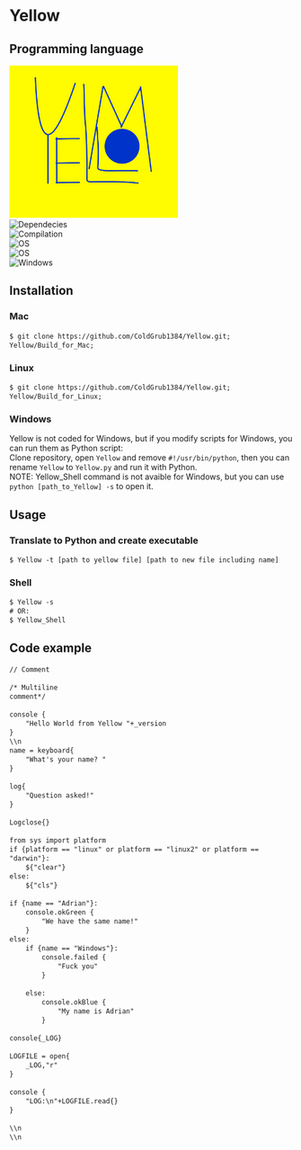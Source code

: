 # Yellow
## Programming language
<img src="https://raw.githubusercontent.com/ColdGrub1384/Yellow/master/logo.png" width="300"></img><br/>
![Dependecies](https://img.shields.io/badge/Dependecies-Python-blue.svg)<br/>
![Compilation](https://img.shields.io/badge/Compilation-don't%20need-green.svg)<br/>
![OS](https://img.shields.io/badge/Platform-macOS-red.svg)<br/>
![OS](https://img.shields.io/badge/Platform-Linux-red.svg)<br/>
![Windows](https://img.shields.io/badge/Run%20on%20Windows-From%20Python%20script-yellow.svg)

## Installation
### Mac
    $ git clone https://github.com/ColdGrub1384/Yellow.git; Yellow/Build_for_Mac;
### Linux
    $ git clone https://github.com/ColdGrub1384/Yellow.git; Yellow/Build_for_Linux;
    
### Windows
Yellow is not coded for Windows, but if you modify scripts for Windows, you can run them as Python script:<br/>
Clone repository, open ```Yellow``` and remove ```#!/usr/bin/python```, then you can rename ```Yellow``` to ```Yellow.py``` and run it with Python.<br/>
NOTE: Yellow\_Shell command is not avaible for Windows, but you can use ```python [path_to_Yellow] -s``` to open it.
## Usage
### Translate to Python and create executable
    $ Yellow -t [path to yellow file] [path to new file including name]
### Shell
    $ Yellow -s
    # OR:
    $ Yellow_Shell
    
    
## Code example
    // Comment

    /* Multiline
    comment*/

    console {
        "Hello World from Yellow "+_version
    }
    \\n
    name = keyboard{
        "What's your name? "
    }

    log{
        "Question asked!"
    }

    Logclose{}

    from sys import platform
    if {platform == "linux" or platform == "linux2" or platform == "darwin"}:
        ${"clear"}
    else:
        ${"cls"}

    if {name == "Adrian"}:
        console.okGreen {
            "We have the same name!"
        }
    else:
        if {name == "Windows"}:
            console.failed {
                "Fuck you"
            }
        
        else:
            console.okBlue {
                "My name is Adrian"
            }
 
    console{_LOG}

    LOGFILE = open{
        _LOG,"r"
    }

    console {
        "LOG:\n"+LOGFILE.read{}
    }
    
    \\n
    \\n
    
     
